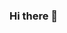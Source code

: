 ### Hi there 👋

<!--
**VineethaAredla/VineethaAredla** is a ✨ _special_ ✨ repository because its `README.md` (this file) appears on your GitHub profile.

Here are some ideas to get you started:

- 🔭 I’m currently working on ... Java,git,html,css
- 🌱 I’m currently learning ... Java
- 👯 I’m looking to collaborate on ... git
- 🤔 I’m looking for help with ... Java
- 💬 Ask me about ... Python
- 📫 How to reach me: ... vinitha17.vinny@gmail.com
- 😄 Pronouns: ... she
- ⚡ Fun fact: ... I love watching movies
-->
